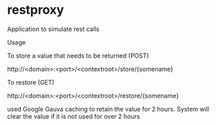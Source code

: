 restproxy
=========

Application to simulate rest calls

Usage

To store a value that needs to be returned (POST)

http://&lt;domain&gt;:&lt;port&gt;/&lt;contextroot&gt;/store/{somename}

To restore (GET)

http://&lt;domain&gt;:&lt;port&gt;/&lt;contextroot&gt;/restore/{somename}



used Google Gauva caching to retain the value for 2 hours. System will clear the value if it is not used for over 2 hours
